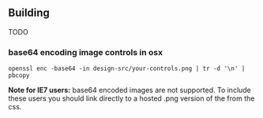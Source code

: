 ## Building

TODO

### base64 encoding image controls in osx

    openssl enc -base64 -in design-src/your-controls.png | tr -d '\n' | pbcopy

__Note for IE7 users:__ base64 encoded images are not supported. To include these users you should link directly to a hosted .png version of the from the css.
